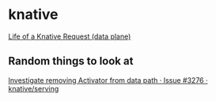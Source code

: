 # knative

[Life of a Knative Request (data plane)](https://knative.tips/networking/life-of-a-request/)


## Random things to look at
[Investigate removing Activator from data path · Issue #3276 · knative/serving](https://github.com/knative/serving/issues/3276)